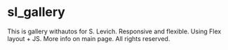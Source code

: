 # sl_gallery
This is gallery withautos for S. Levich. Responsive and flexible. Using Flex layout + JS. More info on main page.  All rights reserved.
